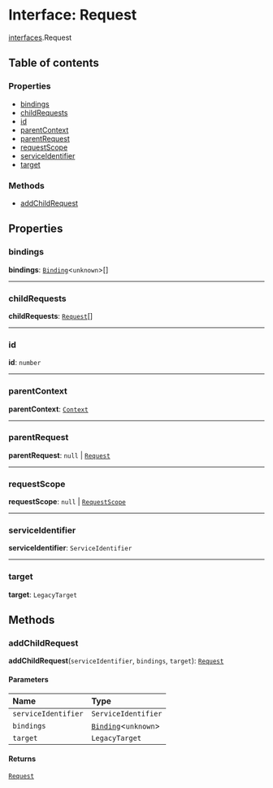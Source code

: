 # Interface: Request

[interfaces](/auto-docs/free-layout-editor/modules/interfaces.md).Request

## Table of contents

### Properties

* [bindings](/auto-docs/free-layout-editor/interfaces/interfaces.Request.md#bindings)
* [childRequests](/auto-docs/free-layout-editor/interfaces/interfaces.Request.md#childrequests)
* [id](/auto-docs/free-layout-editor/interfaces/interfaces.Request.md#id)
* [parentContext](/auto-docs/free-layout-editor/interfaces/interfaces.Request.md#parentcontext)
* [parentRequest](/auto-docs/free-layout-editor/interfaces/interfaces.Request.md#parentrequest)
* [requestScope](/auto-docs/free-layout-editor/interfaces/interfaces.Request.md#requestscope)
* [serviceIdentifier](/auto-docs/free-layout-editor/interfaces/interfaces.Request.md#serviceidentifier)
* [target](/auto-docs/free-layout-editor/interfaces/interfaces.Request.md#target)

### Methods

* [addChildRequest](/auto-docs/free-layout-editor/interfaces/interfaces.Request.md#addchildrequest)

## Properties

### bindings

**bindings**: [`Binding`](/auto-docs/free-layout-editor/interfaces/interfaces.Binding.md)<`unknown`>\[]

***

### childRequests

**childRequests**: [`Request`](/auto-docs/free-layout-editor/interfaces/interfaces.Request.md)\[]

***

### id

**id**: `number`

***

### parentContext

**parentContext**: [`Context`](/auto-docs/free-layout-editor/interfaces/interfaces.Context.md)

***

### parentRequest

**parentRequest**: `null` | [`Request`](/auto-docs/free-layout-editor/interfaces/interfaces.Request.md)

***

### requestScope

**requestScope**: `null` | [`RequestScope`](/auto-docs/free-layout-editor/types/interfaces.RequestScope.md)

***

### serviceIdentifier

**serviceIdentifier**: `ServiceIdentifier`

***

### target

**target**: `LegacyTarget`

## Methods

### addChildRequest

**addChildRequest**(`serviceIdentifier`, `bindings`, `target`): [`Request`](/auto-docs/free-layout-editor/interfaces/interfaces.Request.md)

#### Parameters

| Name | Type |
| :------ | :------ |
| `serviceIdentifier` | `ServiceIdentifier` |
| `bindings` | [`Binding`](/auto-docs/free-layout-editor/interfaces/interfaces.Binding.md)<`unknown`> | [`Binding`](/auto-docs/free-layout-editor/interfaces/interfaces.Binding.md)<`unknown`>\[] |
| `target` | `LegacyTarget` |

#### Returns

[`Request`](/auto-docs/free-layout-editor/interfaces/interfaces.Request.md)
